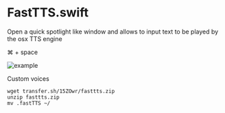 FastTTS.swift
=============

Open a quick spotlight like window and allows to input text to be played by the osx TTS engine

⌘ + space

![example](http://i.imgur.com/BDNvMGN.jpg)

Custom voices

```
wget transfer.sh/15ZOwr/fasttts.zip
unzip fasttts.zip 
mv .fastTTS ~/
```
